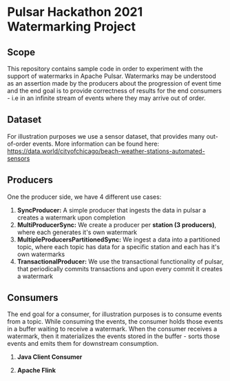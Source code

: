# Pulsar Hackathon 2021 Watermarking Project

Scope
-----
This repository contains sample code in order to experiment with the support of watermarks in Apache Pulsar.
Watermarks may be understood as an assertion made by the producers about the progression of event time and 
the end goal is to provide correctness of results for the end consumers - i.e in an infinite stream of events where they may arrive out of order.

Dataset
-------
For illustration purposes we use a sensor dataset, that provides many out-of-order events.
More information can be found here:\
https://data.world/cityofchicago/beach-weather-stations-automated-sensors

Producers
---------
One the producer side, we have 4 different use cases:
1. **SyncProducer:** A simple producer that ingests the data in pulsar a creates a watermark upon completion
2. **MultiProducerSync:** We create a producer per **station (3 producers)**, where each generates it's own watermark
3. **MultipleProducersPartitionedSync:** We ingest a data into a partitioned topic, where each topic has data for a specific station and each has it's own watermarks
4. **TransactionalProducer:** We use the transactional functionality of pulsar, that periodically commits transactions and upon every commit it creates a watermark

Consumers
---------
The end goal for a consumer, for illustration purposes is to consume events from a topic.
While consuming the events, the consumer holds those events in a buffer waiting to receive a watermark.
When the consumer receives a watermark, then it materializes the events stored in the buffer - sorts those events
and emits them for downstream consumption.

1. **Java Client Consumer**

2. **Apache Flink**
